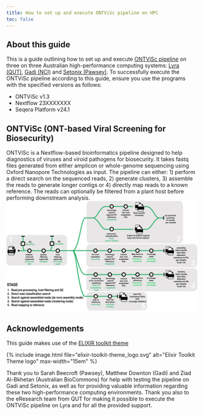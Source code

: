 ```yaml
---
title: How to set up and execute ONTViSc pipeline on HPC
toc: false
---
```



## About this guide
This is a guide outlining how to set up and execute [ONTViSc pipeline](https://github.com/eresearchqut/ONTViSc) on three on three Australian high-performance computing systems: [Lyra (QUT)](https://eresearchqut.atlassian.net/wiki/spaces/EG/pages/1545143157/Start+using+the+HPC), [Gadi (NCI)](https://opus.nci.org.au/display/Help/Gadi+User+Guide) and [Setonix (Pawsey)](https://support.pawsey.org.au/documentation/display/US/Setonix+User+Guide). 
To successfully execute the ONTViSc pipeline according to this guide, ensure you use the programs with the specified versions as follows:
- ONTViSc v1.3
- Nextflow 23XXXXXXX
- Seqera Platform v24.1

## ONTViSc (ONT-based Viral Screening for Biosecurity)
ONTViSc is a Nextflow-based bioinformatics pipeline designed to help diagnostics of viruses and viroid pathogens for biosecurity. It takes fastq files generated from either amplicon or whole-genome sequencing using Oxford Nanopore Technologies as input. The pipeline can either: 1) perform a direct search on the sequenced reads, 2) generate clusters, 3) assemble the reads to generate longer contigs or 4) directly map reads to a known reference. The reads can optionally be filtered from a plant host before performing downstream analysis.
![Pipeline](./images/ONTViSc_pipeline.png)

## Acknowledgements

This guide makes use of the [ELIXIR toolkit theme](https://github.com/ELIXIR-Belgium/elixir-toolkit-theme)

{% include image.html file="elixir-toolkit-theme_logo.svg" alt="Elixir Toolkit Theme logo" max-width="15em" %}
 
Thank you to Sarah Beecroft (Pawsey), Matthew Downton (Gadi) and Ziad Al-Bkhetan (Australian BioCommons) for help with testing the pipeline on Gadi and Setonix, as well as for providing valuable information regarding these two high-performance computing environments. Thank you also to the eResearch team from QUT for making it possible to execute the ONTViSc pipeline on Lyra and for all the provided support.
